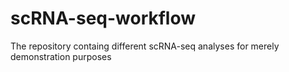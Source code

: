 # scRNA-seq-workflow
 The repository containg different scRNA-seq analyses for merely demonstration purposes
